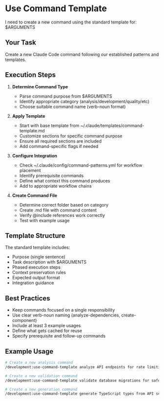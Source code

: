 # Use Command Template

I need to create a new command using the standard template for: $ARGUMENTS

## Your Task

Create a new Claude Code command following our established patterns and templates.

## Execution Steps

1. **Determine Command Type**
   - Parse command purpose from $ARGUMENTS
   - Identify appropriate category (analysis/development/quality/etc)
   - Choose suitable command name (verb-noun format)

2. **Apply Template**
   - Start with base template from ~/.claude/templates/command-template.md
   - Customize sections for specific command purpose
   - Ensure all required sections are included
   - Add command-specific flags if needed

3. **Configure Integration**
   - Check ~/.claude/config/command-patterns.yml for workflow placement
   - Identify prerequisite commands
   - Define what context this command produces
   - Add to appropriate workflow chains

4. **Create Command File**
   - Determine correct folder based on category
   - Create .md file with command content
   - Verify @include references work correctly
   - Test with example usage

## Template Structure

The standard template includes:
- Purpose (single sentence)
- Task description with $ARGUMENTS
- Phased execution steps
- Context preservation rules
- Expected output format
- Integration guidance

## Best Practices

- Keep commands focused on a single responsibility
- Use clear verb-noun naming (analyze-dependencies, create-component)
- Include at least 3 example usages
- Define what gets cached for reuse
- Specify prerequisite and follow-up commands

## Example Usage

```bash
# Create a new analysis command
/development:use-command-template analyze API endpoints for rate limiting needs

# Create a new validation command  
/development:use-command-template validate database migrations for safety

# Create a new generation command
/development:use-command-template generate TypeScript types from API schema
```
